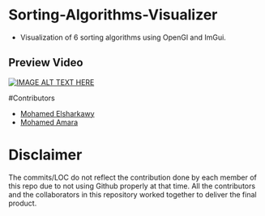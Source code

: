 # Sorting-Algorithms-Visualizer
- Visualization of 6 sorting algorithms using OpenGl and ImGui.

## Preview Video
[![IMAGE ALT TEXT HERE](https://img.youtube.com/vi/dB8lhv9XWD0/0.jpg)](https://www.youtube.com/watch?v=dB8lhv9XWD0)


 #Contributors
  * [Mohamed Elsharkawy](https://github.com/Mohamed-Elsharkawy22)
  * [Mohamed Amara](https://github.com/mohamedamara7)


# Disclaimer
The commits/LOC do not reflect the contribution done by each member of this repo due to not using Github properly at that time. All the contributors and the collaborators in this repository worked together to deliver the final product.


